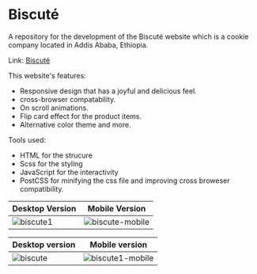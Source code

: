 # Biscuté
A repository for the development of the Biscuté website which is a cookie company located in Addis Ababa, Ethiopia.

Link: [Biscuté](https:essey1.github.io/biscute)

This website's features:
- Responsive design that has a joyful and delicious feel.
- cross-browser compatability.
- On scroll animations.
- Flip card effect for the product items.
- Alternative color theme and more.

Tools used:
- HTML for the strucure
- Scss for the styling
- JavaScript for the interactivity
- PostCSS for minifying the css file and improving cross broweser compatibility.


| Desktop Version  | Mobile Version |
| ------------- | -------------  |
| ![biscute1](https://github.com/essey1/biscute/assets/111381905/2e63abd3-50ff-43b6-83a2-df0a6a167192) | ![biscute-mobile](https://github.com/essey1/biscute/assets/111381905/734940d8-0e7c-4d57-a101-f2ad188887bf) |

| Desktop version  | Mobile version |
| ------------- | ------------- |
| ![biscute](https://github.com/essey1/biscute/assets/111381905/dff16a23-7000-48e0-bcac-49580a34f90e) | ![biscute1-mobile](https://github.com/essey1/biscute/assets/111381905/8f9a0e46-4a5c-4267-ab4f-4db9a90b37e3) |

